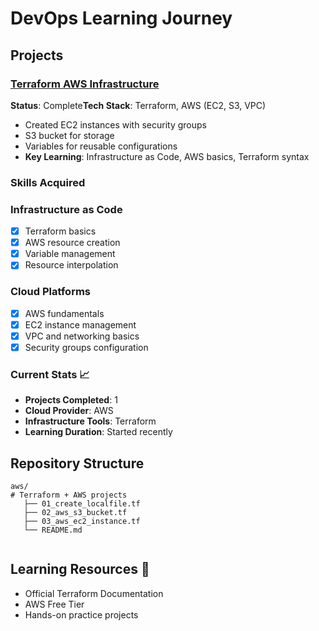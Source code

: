 # DevOps Learning Journey

## Projects

### [Terraform AWS Infrastructure](./terraform-aws-learning/)

**Status**: Complete**Tech Stack**: Terraform, AWS (EC2, S3, VPC)

- Created EC2 instances with security groups
- S3 bucket for storage
- Variables for reusable configurations
- **Key Learning**: Infrastructure as Code, AWS basics, Terraform syntax

### Skills Acquired

### Infrastructure as Code

- [X] Terraform basics
- [X] AWS resource creation
- [X] Variable management
- [X] Resource interpolation

### Cloud Platforms

- [X] AWS fundamentals
- [X] EC2 instance management
- [X] VPC and networking basics
- [X] Security groups configuration

### Current Stats 📈

- **Projects Completed**: 1
- **Cloud Provider**: AWS
- **Infrastructure Tools**: Terraform
- **Learning Duration**: Started recently

## Repository Structure

```
aws/
# Terraform + AWS projects
   ├── 01_create_localfile.tf
   ├── 02_aws_s3_bucket.tf
   ├── 03_aws_ec2_instance.tf
   └── README.md
   
```

## Learning Resources 📖

- Official Terraform Documentation
- AWS Free Tier
- Hands-on practice projects

